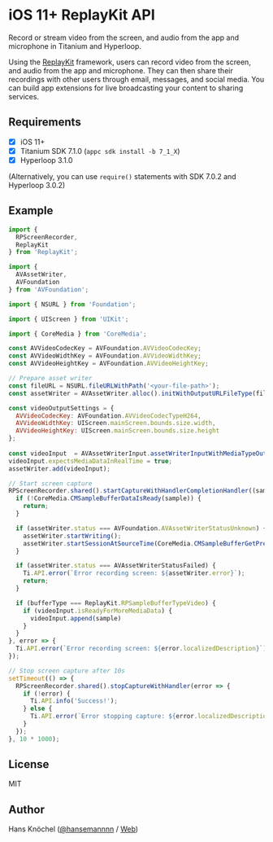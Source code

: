 # iOS 11+ ReplayKit API

Record or stream video from the screen, and audio from the app and microphone 
in Titanium and Hyperloop.

Using the [ReplayKit](https://developer.apple.com/documentation/replaykit) framework, users can record video from the screen, and audio 
from the app and microphone. They can then share their recordings with other users 
through email, messages, and social media. You can build app extensions for live 
broadcasting your content to sharing services.

## Requirements

- [x] iOS 11+
- [x] Titanium SDK 7.1.0 (`appc sdk install -b 7_1_X`)
- [x] Hyperloop 3.1.0

(Alternatively, you can use `require()` statements with SDK 7.0.2 and Hyperloop 3.0.2)

## Example

```js
import {
  RPScreenRecorder,
  ReplayKit
} from 'ReplayKit';

import {
  AVAssetWriter,
  AVFoundation
} from 'AVFoundation';

import { NSURL } from 'Foundation';

import { UIScreen } from 'UIKit';

import { CoreMedia } from 'CoreMedia'; 

const AVVideoCodecKey = AVFoundation.AVVideoCodecKey;
const AVVideoWidthKey = AVFoundation.AVVideoWidthKey;
const AVVideoHeightKey = AVFoundation.AVVideoHeightKey;

// Prepare asset writer
const fileURL = NSURL.fileURLWithPath('<your-file-path>');
const assetWriter = AVAssetWriter.alloc().initWithOutputURLFileType(fileURL, AVFoundation.AVFileTypeMPEG4);

const videoOutputSettings = {
  AVVideoCodecKey: AVFoundation.AVVideoCodecTypeH264,
  AVVideoWidthKey: UIScreen.mainScreen.bounds.size.width,
  AVVideoHeightKey: UIScreen.mainScreen.bounds.size.height
};
            
const videoInput  = AVAssetWriterInput.assetWriterInputWithMediaTypeOutputSettings(AVFoundation.AVMediaTypeVideo, videoOutputSettings);
videoInput.expectsMediaDataInRealTime = true;
assetWriter.add(videoInput);

// Start screen capture
RPScreenRecorder.shared().startCaptureWithHandlerCompletionHandler((sample, bufferType, error) => {
  if (!CoreMedia.CMSampleBufferDataIsReady(sample)) {  
    return;
  }

  if (assetWriter.status === AVFoundation.AVAssetWriterStatusUnknown) {
    assetWriter.startWriting();
    assetWriter.startSessionAtSourceTime(CoreMedia.CMSampleBufferGetPresentationTimeStamp(sample));
  }

  if (assetWriter.status === AVAssetWriterStatusFailed) {
    Ti.API.error(`Error recording screen: ${assetWriter.error}`);
    return;
  }

  if (bufferType === ReplayKit.RPSampleBufferTypeVideo) {
    if (videoInput.isReadyForMoreMediaData) {
      videoInput.append(sample)
    }
  }
}, error => {
  Ti.API.error(`Error recording screen: ${error.localizedDescription}`);
});

// Stop screen capture after 10s
setTimeout(() => {
  RPScreenRecorder.shared().stopCaptureWithHandler(error => {
    if (!error) {
      Ti.API.info('Success!');
    } else {
      Ti.API.error(`Error stopping capture: ${error.localizedDescription}`);
    }
  });
}, 10 * 1000);
```

## License

MIT

## Author

Hans Knöchel ([@hansemannnn](https://twitter.com/hansemannnn) / [Web](http://hans-knoechel.de))
